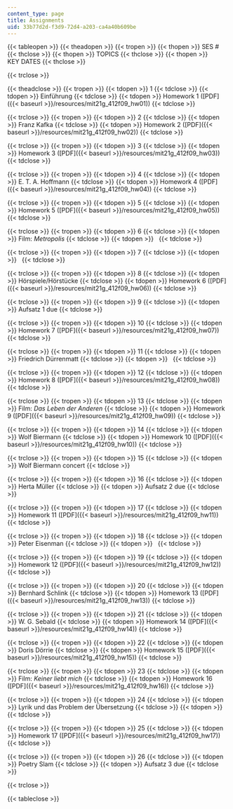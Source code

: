 ```yaml
---
content_type: page
title: Assignments
uid: 33b77d2d-f3d9-72d4-a203-ca4a40b609be
---
```


{{< tableopen >}}
{{< theadopen >}}
{{< tropen >}}
{{< thopen >}}
SES #
{{< thclose >}}
{{< thopen >}}
TOPICS
{{< thclose >}}
{{< thopen >}}
KEY DATES
{{< thclose >}}

{{< trclose >}}

{{< theadclose >}}
{{< tropen >}}
{{< tdopen >}}
1
{{< tdclose >}}
{{< tdopen >}}
Einführung
{{< tdclose >}}
{{< tdopen >}}
Homework 1 ([PDF]({{< baseurl >}}/resources/mit21g_412f09_hw01))
{{< tdclose >}}

{{< trclose >}}
{{< tropen >}}
{{< tdopen >}}
2
{{< tdclose >}}
{{< tdopen >}}
Franz Kafka
{{< tdclose >}}
{{< tdopen >}}
Homework 2 ([PDF]({{< baseurl >}}/resources/mit21g_412f09_hw02))
{{< tdclose >}}

{{< trclose >}}
{{< tropen >}}
{{< tdopen >}}
3
{{< tdclose >}}
{{< tdopen >}}
Homework 3 ([PDF]({{< baseurl >}}/resources/mit21g_412f09_hw03))
{{< tdclose >}}

{{< trclose >}}
{{< tropen >}}
{{< tdopen >}}
4
{{< tdclose >}}
{{< tdopen >}}
E. T. A. Hoffmann
{{< tdclose >}}
{{< tdopen >}}
Homework 4 ([PDF]({{< baseurl >}}/resources/mit21g_412f09_hw04))
{{< tdclose >}}

{{< trclose >}}
{{< tropen >}}
{{< tdopen >}}
5
{{< tdclose >}}
{{< tdopen >}}
Homework 5 ([PDF]({{< baseurl >}}/resources/mit21g_412f09_hw05))
{{< tdclose >}}

{{< trclose >}}
{{< tropen >}}
{{< tdopen >}}
6
{{< tdclose >}}
{{< tdopen >}}
Film: _Metropolis_
{{< tdclose >}}
{{< tdopen >}}
 
{{< tdclose >}}

{{< trclose >}}
{{< tropen >}}
{{< tdopen >}}
7
{{< tdclose >}}
{{< tdopen >}}
 
{{< tdclose >}}

{{< trclose >}}
{{< tropen >}}
{{< tdopen >}}
8
{{< tdclose >}}
{{< tdopen >}}
Hörspiele/Hörstücke
{{< tdclose >}}
{{< tdopen >}}
Homework 6 ([PDF]({{< baseurl >}}/resources/mit21g_412f09_hw06))
{{< tdclose >}}

{{< trclose >}}
{{< tropen >}}
{{< tdopen >}}
9
{{< tdclose >}}
{{< tdopen >}}
Aufsatz 1 due
{{< tdclose >}}

{{< trclose >}}
{{< tropen >}}
{{< tdopen >}}
10
{{< tdclose >}}
{{< tdopen >}}
Homework 7 ([PDF]({{< baseurl >}}/resources/mit21g_412f09_hw07))
{{< tdclose >}}

{{< trclose >}}
{{< tropen >}}
{{< tdopen >}}
11
{{< tdclose >}}
{{< tdopen >}}
Friedrich Dürrenmatt
{{< tdclose >}}
{{< tdopen >}}
 
{{< tdclose >}}

{{< trclose >}}
{{< tropen >}}
{{< tdopen >}}
12
{{< tdclose >}}
{{< tdopen >}}
Homework 8 ([PDF]({{< baseurl >}}/resources/mit21g_412f09_hw08))
{{< tdclose >}}

{{< trclose >}}
{{< tropen >}}
{{< tdopen >}}
13
{{< tdclose >}}
{{< tdopen >}}
Film: _Das Leben der Anderen_
{{< tdclose >}}
{{< tdopen >}}
Homework 9 ([PDF]({{< baseurl >}}/resources/mit21g_412f09_hw09))
{{< tdclose >}}

{{< trclose >}}
{{< tropen >}}
{{< tdopen >}}
14
{{< tdclose >}}
{{< tdopen >}}
Wolf Biermann
{{< tdclose >}}
{{< tdopen >}}
Homework 10 ([PDF]({{< baseurl >}}/resources/mit21g_412f09_hw10))
{{< tdclose >}}

{{< trclose >}}
{{< tropen >}}
{{< tdopen >}}
15
{{< tdclose >}}
{{< tdopen >}}
Wolf Biermann concert
{{< tdclose >}}

{{< trclose >}}
{{< tropen >}}
{{< tdopen >}}
16
{{< tdclose >}}
{{< tdopen >}}
Herta Müller
{{< tdclose >}}
{{< tdopen >}}
Aufsatz 2 due
{{< tdclose >}}

{{< trclose >}}
{{< tropen >}}
{{< tdopen >}}
17
{{< tdclose >}}
{{< tdopen >}}
Homework 11 ([PDF]({{< baseurl >}}/resources/mit21g_412f09_hw11))
{{< tdclose >}}

{{< trclose >}}
{{< tropen >}}
{{< tdopen >}}
18
{{< tdclose >}}
{{< tdopen >}}
Peter Eisenman
{{< tdclose >}}
{{< tdopen >}}
 
{{< tdclose >}}

{{< trclose >}}
{{< tropen >}}
{{< tdopen >}}
19
{{< tdclose >}}
{{< tdopen >}}
Homework 12 ([PDF]({{< baseurl >}}/resources/mit21g_412f09_hw12))
{{< tdclose >}}

{{< trclose >}}
{{< tropen >}}
{{< tdopen >}}
20
{{< tdclose >}}
{{< tdopen >}}
Bernhard Schlink
{{< tdclose >}}
{{< tdopen >}}
Homework 13 ([PDF]({{< baseurl >}}/resources/mit21g_412f09_hw13))
{{< tdclose >}}

{{< trclose >}}
{{< tropen >}}
{{< tdopen >}}
21
{{< tdclose >}}
{{< tdopen >}}
W. G. Sebald
{{< tdclose >}}
{{< tdopen >}}
Homework 14 ([PDF]({{< baseurl >}}/resources/mit21g_412f09_hw14))
{{< tdclose >}}

{{< trclose >}}
{{< tropen >}}
{{< tdopen >}}
22
{{< tdclose >}}
{{< tdopen >}}
Doris Dörrie
{{< tdclose >}}
{{< tdopen >}}
Homework 15 ([PDF]({{< baseurl >}}/resources/mit21g_412f09_hw15))
{{< tdclose >}}

{{< trclose >}}
{{< tropen >}}
{{< tdopen >}}
23
{{< tdclose >}}
{{< tdopen >}}
Film: _Keiner liebt mich_
{{< tdclose >}}
{{< tdopen >}}
Homework 16 ([PDF]({{< baseurl >}}/resources/mit21g_412f09_hw16))
{{< tdclose >}}

{{< trclose >}}
{{< tropen >}}
{{< tdopen >}}
24
{{< tdclose >}}
{{< tdopen >}}
Lyrik und das Problem der Übersetzung
{{< tdclose >}}
{{< tdopen >}}
 
{{< tdclose >}}

{{< trclose >}}
{{< tropen >}}
{{< tdopen >}}
25
{{< tdclose >}}
{{< tdopen >}}
Homework 17 ([PDF]({{< baseurl >}}/resources/mit21g_412f09_hw17))
{{< tdclose >}}

{{< trclose >}}
{{< tropen >}}
{{< tdopen >}}
26
{{< tdclose >}}
{{< tdopen >}}
Poetry Slam
{{< tdclose >}}
{{< tdopen >}}
Aufsatz 3 due
{{< tdclose >}}

{{< trclose >}}

{{< tableclose >}}